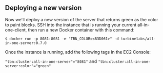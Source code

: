 ## Deploying a new version

Now we'll deploy a new version of the server that returns green as the
color to paint blocks. SSH into the instance that is running your current
all-in-one-client, then run a new Docker container with this command:

```console
$ docker run -p 8081:8081 -e "TBN_COLOR=<83D061>" -d turbinelabs/all-in-one-server:0.7.0
```

Once the instance is running, add the following tags in the EC2 Console:

`"tbn:cluster:all-in-one-server"="8081"` and
`"tbn:cluster:all-in-one-server:color"="green"`
